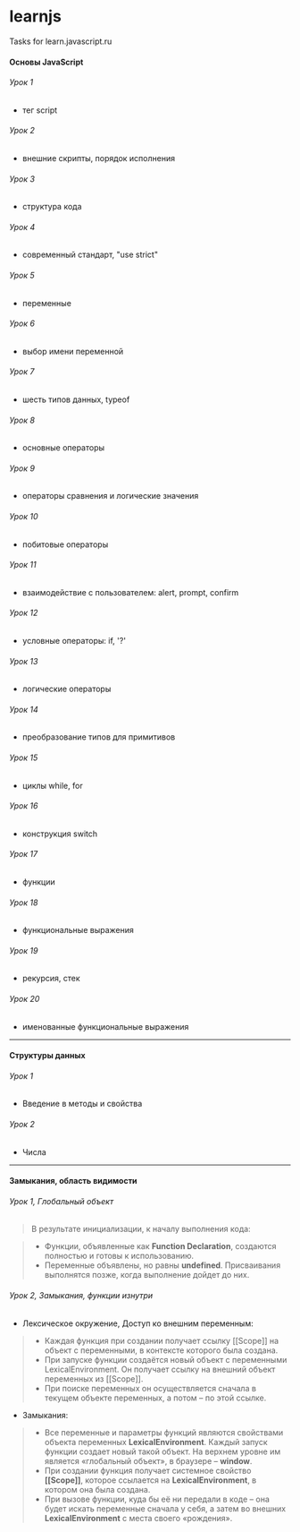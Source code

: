 # learnjs
Tasks for learn.javascript.ru

#### Основы JavaScript
###### Урок 1

- тег script

###### Урок 2

- внешние скрипты, порядок исполнения

###### Урок 3

- структура кода

###### Урок 4

- современный стандарт, "use strict"

###### Урок 5

- переменные

###### Урок 6

- выбор имени переменной

###### Урок 7

- шесть типов данных, typeof

###### Урок 8

- основные операторы

###### Урок 9

- операторы сравнения и логические значения

###### Урок 10

- побитовые операторы

###### Урок 11

- взаимодействие с пользователем: alert, prompt, confirm

###### Урок 12

- условные операторы: if, '?'

###### Урок 13

- логические операторы

###### Урок 14

- преобразование типов для примитивов

###### Урок 15

- циклы while, for

###### Урок 16

- конструкция switch

###### Урок 17

- функции

###### Урок 18

- функциональные выражения

###### Урок 19

- рекурсия, стек

###### Урок 20

- именованные функциональные выражения

---

#### Структуры данных
###### Урок 1

- Введение в методы и свойства

###### Урок 2

- Числа

---

#### Замыкания, область видимости
###### Урок 1, Глобальный объект

> В результате инициализации, к началу выполнения кода:

> - Функции, объявленные как **Function Declaration**, создаются полностью и готовы к использованию.
> - Переменные объявлены, но равны **undefined**. Присваивания выполнятся позже, когда выполнение дойдет до них.

###### Урок 2, Замыкания, функции изнутри

- Лексическое окружение, Доступ ко внешним переменным:

> - Каждая функция при создании получает ссылку [[Scope]] на объект с переменными, в контексте которого была создана.
> - При запуске функции создаётся новый объект с переменными LexicalEnvironment. Он получает ссылку на внешний объект переменных из [[Scope]].
> - При поиске переменных он осуществляется сначала в текущем объекте переменных, а потом – по этой ссылке.

- Замыкания:

> - Все переменные и параметры функций являются свойствами объекта переменных **LexicalEnvironment**. Каждый запуск функции создает новый такой объект. На верхнем уровне им является «глобальный объект», в браузере – **window**.
> - При создании функция получает системное свойство **[[Scope]]**, которое ссылается на **LexicalEnvironment**, в котором она была создана.
> - При вызове функции, куда бы её ни передали в коде – она будет искать переменные сначала у себя, а затем во внешних **LexicalEnvironment** с места своего «рождения».








